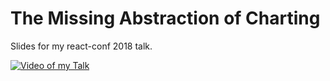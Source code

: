 # The Missing Abstraction of Charting

Slides for my react-conf 2018 talk. 

[![Video of my Talk](https://img.youtube.com/vi/qqffsEHKMcM/0.jpg)](https://www.youtube.com/watch?v=qqffsEHKMcM)
